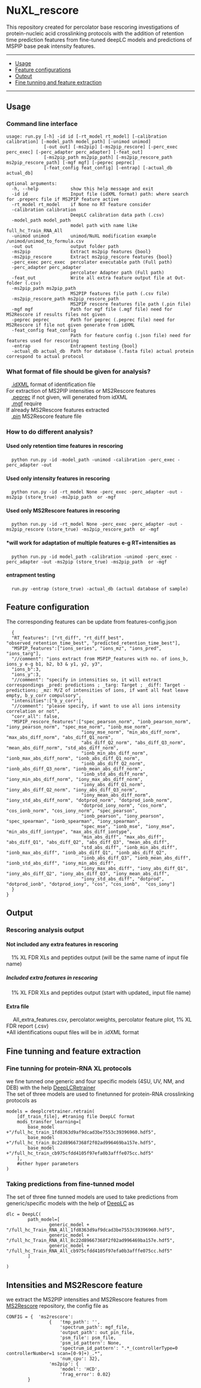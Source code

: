 # NuXL_rescore

This repository created for percolator base rescoring investigations of protein-nucleic acid crosslinking protocols
with the addition of retention time prediction features from fine-tuned deepLC models and predictions of MSPIP base peak intensity features.

---

- [Usage](#usage)
- [Feature configurations](#Feature-configuration) 
- [Output](#Output)
- [Fine tunning and feature extraction](#Fine-tunning-and-feature-extraction)

---

## Usage

### Command line interface

```
usage: run.py [-h] -id id [-rt_model rt_model] [-calibration calibration] [-model_path model_path] [-unimod unimod]
              [-out out] [-ms2pip] [-ms2pip_rescore] [-perc_exec perc_exec] [-perc_adapter perc_adapter] [-feat_out]
              [-ms2pip_path ms2pip_path] [-ms2pip_rescore_path ms2pip_rescore_path] [-mgf mgf] [-peprec peprec]
              [-feat_config feat_config] [-entrap] [-actual_db actual_db]

optional arguments:
  -h, --help            show this help message and exit
  -id id                Input file (idXML format) path: where search for .preperc file if MS2PIP feature active
  -rt_model rt_model    if None no RT feature consider
  -calibration calibration
                        DeepLC calibration data path (.csv)
  -model_path model_path
                        model path with name like full_hc_Train_RNA_All
  -unimod unimod        unimod/NuXL modification example /unimod/unimod_to_formula.csv
  -out out              output folder path
  -ms2pip               Extract ms2pip features {bool}
  -ms2pip_rescore       Extract ms2pip_rescore features {bool}
  -perc_exec perc_exec  percolater executable path (Full path)
  -perc_adapter perc_adapter
                        percolater Adapter path (Full path)
  -feat_out             Write all extra feature output file at Out-folder (.csv)
  -ms2pip_path ms2pip_path
                        MS2PIP features file path (.csv file)
  -ms2pip_rescore_path ms2pip_rescore_path
                        MS2PIP rescore features file path (.pin file)
  -mgf mgf              Path for mgf file (.mgf file) need for MS2Rescore if results files not given
  -peprec peprec        Path for peprec (.peprec file) need for MS2Rescore if file not given generate from idXML
  -feat_config feat_config
                        Path for feature config (.json file) need for features used for rescoring
  -entrap               Entrapment testing {bool}
  -actual_db actual_db  Path for database (.fasta file) actual protein correspond to actual protocol

```
### What format of file should be given for analysis? <br />
&emsp;[.idXML](https://pyopenms.readthedocs.io/en/latest/user_guide/identification_data.html) format of identification file<br />
For extraction of MS2PIP intensities or MS2Rescore features<br />
&emsp;[.peprec](https://psm-utils.readthedocs.io/en/v0.3.0/api/psm_utils.io/) if not given, will generated from idXML<br />
&emsp;[.mgf](https://abibuilder.cs.uni-tuebingen.de/archive/openms/Documentation/release/2.7.0/html/TOPP_FileConverter.html) require <br />
If already MS2Rescore features extracted <br />
&emsp;[.pin](https://github.com/compomics/ms2rescore) MS2Rescore feature file <br />

### How to do different analysis? <br />
#### Used only retention time features in rescoring<br />
&emsp;```python run.py -id -model_path -unimod -calibration -perc_exec -perc_adapter -out``` <br />

#### Used only intensity features in rescoring<br />
&emsp;```python run.py -id -rt_model None -perc_exec -perc_adapter -out -ms2pip (store_true) -ms2pip_path  or -mgf``` <br /> 

#### Used only MS2Rescore features in rescoring<br />
&emsp;```python run.py -id -rt_model None -perc_exec -perc_adapter -out -ms2pip_rescore (store_true) -ms2pip_rescore_path  or -mgf``` <br /> 

#### *will work for adaptation of multiple features e-g RT+intensities as <br /> 
&emsp;```python run.py -id model_path -calibration -unimod -perc_exec -perc_adapter -out -ms2pip (store_true) -ms2pip_path  or -mgf``` <br />

#### entrapment testing <br />
&emsp;```run.py -entrap (store_true) -actual_db (actual database of sample)``` <br />

## Feature configuration

The corresponding features can be update from features-config.json
```{"features":
  { 
  "RT_features": ["rt_diff", "rt_diff_best", "observed_retention_time_best", "predicted_retention_time_best"],
  "MSPIP_features":["ions_series", "ions_mz", "ions_pred", "ions_targ"],
  "//comment": "ions extract from MSPIP_features with no. of ions_b, ions_y e-g b1, b2, b3 & y1, y2, y3",
  "ions_b":3, 
  "ions_y":3, 
  "//comment": "specify in intensities so, it will extract correspondings _pred: predictions ; _targ: Target ; _diff: Target - predictions; _mz: M/Z of intensities of ions, if want all feat leave empty, b_y_corr compulsory",
  "intensities":["b_y_corr"],
  "//comment": "please specify, if want to use all ions intensity correlation or not",
  "corr_all": false,
  "MSPIP_rescore_features":["spec_pearson_norm", "ionb_pearson_norm", "iony_pearson_norm", "spec_mse_norm", "ionb_mse_norm", 
                            "iony_mse_norm", "min_abs_diff_norm",	"max_abs_diff_norm", "abs_diff_Q1_norm", 
                            "abs_diff_Q2_norm", "abs_diff_Q3_norm", "mean_abs_diff_norm", "std_abs_diff_norm",
                           	"ionb_min_abs_diff_norm", "ionb_max_abs_diff_norm", "ionb_abs_diff_Q1_norm", 
                            "ionb_abs_diff_Q2_norm", "ionb_abs_diff_Q3_norm", "ionb_mean_abs_diff_norm", 
                            "ionb_std_abs_diff_norm",	"iony_min_abs_diff_norm", "iony_max_abs_diff_norm", 
                            "iony_abs_diff_Q1_norm", "iony_abs_diff_Q2_norm", "iony_abs_diff_Q3_norm", 
                            "iony_mean_abs_diff_norm",	"iony_std_abs_diff_norm", "dotprod_norm", "dotprod_ionb_norm",
                            "dotprod_iony_norm", "cos_norm", "cos_ionb_norm", "cos_iony_norm", "spec_pearson",	
                            "ionb_pearson", "iony_pearson", "spec_spearman", "ionb_spearman", "iony_spearman", 
                            "spec_mse", "ionb_mse", "iony_mse", "min_abs_diff_iontype",	"max_abs_diff_iontype", 
                            "min_abs_diff", "max_abs_diff", "abs_diff_Q1", "abs_diff_Q2", "abs_diff_Q3", "mean_abs_diff", 
                            "std_abs_diff", "ionb_min_abs_diff",	"ionb_max_abs_diff", "ionb_abs_diff_Q1", "ionb_abs_diff_Q2", 
                            "ionb_abs_diff_Q3", "ionb_mean_abs_diff", "ionb_std_abs_diff", "iony_min_abs_diff", 
                            "iony_max_abs_diff", "iony_abs_diff_Q1", "iony_abs_diff_Q2", "iony_abs_diff_Q3", "iony_mean_abs_diff", 
                            "iony_std_abs_diff", "dotprod", "dotprod_ionb", "dotprod_iony", "cos", "cos_ionb",	"cos_iony"]
  }
}

```

## Output
### Rescoring analysis output
#### Not included any extra features in rescoring  <br /> 
&emsp;1% XL FDR XLs and peptides output (will be the same name of input file name)<br /> 
##### Included extra features in rescoring  <br /> 
&emsp;1% XL FDR XLs and peptides output (start with updated_ input file name)<br /> 
#### Extra file  <br />
&emsp; All_extra_features.csv, percolator.weights, percolator feature plot, 1% XL FDR report (.csv)<br /> 
*All identifications ouput files will be in .idXML format  <br /> 

## Fine tunning and feature extraction
### Fine tunning for protein-RNA XL protocols
we fine tunned one generic and four specific models (4SU, UV, NM, and DEB) with the help [DeepLCRetrainer](https://github.com/RobbinBouwmeester/DeepLCRetrainer)<br />
The set of three models are used to finetunned for protein-RNA crosslinking protocols as <br />
```
models = deeplcretrainer.retrain(
    [df_train_file], #traning file DeepLC format
    mods_transfer_learning=[
        base_model +"/full_hc_train_1fd8363d9af9dcad3be7553c39396960.hdf5",
        base_model +"/full_hc_train_8c22d89667368f2f02ad996469ba157e.hdf5",
        base_model +"/full_hc_train_cb975cfdd4105f97efa0b3afffe075cc.hdf5"
    ],
    #other hyper parameters
)

```
### Taking predictions from fine-tunned model
The set of three fine tunned models are used to take predictions from generic/specific models with the help of [DeepLC](https://github.com/compomics/DeepLC) as <br />
```
dlc = DeepLC(
        path_model=[
                generic_model + "/full_hc_Train_RNA_All_1fd8363d9af9dcad3be7553c39396960.hdf5",
                generic_model + "/full_hc_Train_RNA_All_8c22d89667368f2f02ad996469ba157e.hdf5",
                generic_model + "/full_hc_Train_RNA_All_cb975cfdd4105f97efa0b3afffe075cc.hdf5"
        ]
        
)

```
## Intensities and MS2Rescore feature
we extract the MS2PIP intensities and MS2Rescore features from [MS2Rescore](https://github.com/compomics/ms2rescore) repository, the config file as <br />
```
CONFIG = {  'ms2rescore': 
                {   'tmp_path': '', 
                    'spectrum_path': mgf_file, 
                    'output_path': out_pin_file,
                    'psm_file': psm_file,
                    'psm_id_pattern': None, 
                    'spectrum_id_pattern': ".*_(controllerType=0 controllerNumber=1 scan=[0-9]+)_.*", 
                    'num_cpu': 32}, 
                'ms2pip': {
                    'model': 'HCD', 
                    'frag_error': 0.02}
        }
```
